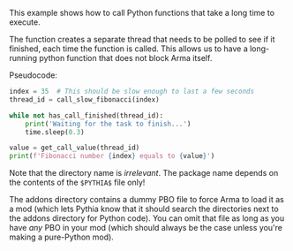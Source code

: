 This example shows how to call Python functions that take a long time to
execute.

The function creates a separate thread that needs to be polled to see if it
finished, each time the function is called. This allows us to have a
long-running python function that does not block Arma itself.

Pseudocode:
```python
index = 35  # This should be slow enough to last a few seconds
thread_id = call_slow_fibonacci(index)

while not has_call_finished(thread_id):
    print('Waiting for the task to finish...')
    time.sleep(0.3)

value = get_call_value(thread_id)
print(f'Fibonacci number {index} equals to {value}')
```

Note that the directory name is _irrelevant_. The package name depends on the
contents of the `$PYTHIA$` file only!

The addons directory contains a dummy PBO file to force Arma to load it as a
mod (which lets Pythia know that it should search the directories next to the
addons directory for Python code). You can omit that file as long as you have
_any_ PBO in your mod (which should always be the case unless you're making a
pure-Python mod).
